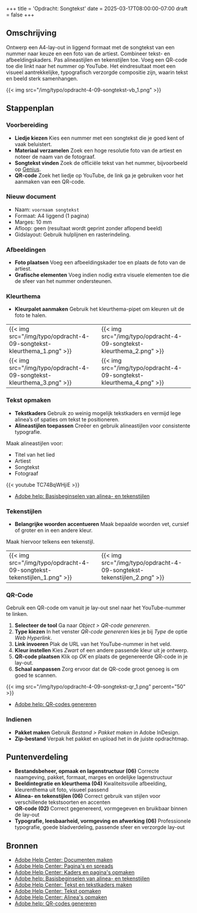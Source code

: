 +++
title = 'Opdracht: Songtekst'
date = 2025-03-17T08:00:00-07:00
draft = false
+++

## Omschrijving

Ontwerp een A4-lay-out in liggend formaat met de songtekst van een nummer naar keuze en een foto van de artiest. Combineer tekst- en afbeeldingskaders. Pas alineastijlen en tekenstijlen toe. Voeg een QR-code toe die linkt naar het nummer op YouTube. Het eindresultaat moet een visueel aantrekkelijke, typografisch verzorgde compositie zijn, waarin tekst en beeld sterk samenhangen.

{{< img src="/img/typo/opdracht-4-09-songtekst-vb_1.png" >}}

## Stappenplan

### Voorbereiding

- **Liedje kiezen** Kies een nummer met een songtekst die je goed kent of vaak beluistert.
- **Materiaal verzamelen** Zoek een hoge resolutie foto van de artiest en noteer de naam van de fotograaf.
- **Songtekst vinden** Zoek de officiële tekst van het nummer, bijvoorbeeld op [Genius](https://genius.com/).
- **QR-code** Zoek het liedje op YouTube, de link ga je gebruiken voor het aanmaken van een QR-code.

### Nieuw document

- Naam: `voornaam songtekst`
- Formaat: A4 liggend (1 pagina)
- Marges: 10 mm
- Afloop: geen (resultaat wordt geprint zonder aflopend beeld)
- Gidslayout: Gebruik hulplijnen en rasterindeling.

### Afbeeldingen

- **Foto plaatsen** Voeg een afbeeldingskader toe en plaats de foto van de artiest.
- **Grafische elementen** Voeg indien nodig extra visuele elementen toe die de sfeer van het nummer ondersteunen.

### Kleurthema

- **Kleurpalet aanmaken** Gebruik het kleurthema-pipet om kleuren uit de foto te halen.

| | |
|-|-|
|{{< img src="/img/typo/opdracht-4-09-songtekst-kleurthema_1.png" >}}|{{< img src="/img/typo/opdracht-4-09-songtekst-kleurthema_2.png" >}}|
|{{< img src="/img/typo/opdracht-4-09-songtekst-kleurthema_3.png" >}}|{{< img src="/img/typo/opdracht-4-09-songtekst-kleurthema_4.png" >}}|

### Tekst opmaken

- **Tekstkaders** Gebruik zo weinig mogelijk tekstkaders en vermijd lege alinea’s of spaties om tekst te positioneren.
- **Alineastijlen toepassen** Creëer en gebruik alineastijlen voor consistente typografie.

Maak alineastijlen voor:

- Titel van het lied
- Artiest
- Songtekst
- Fotograaf

{{< youtube TC74BqWHjiE >}}

- [Adobe help: Basisbeginselen van alinea- en tekenstijlen](https://helpx.adobe.com/nl/indesign/using/paragraph-character-styles.html)

### Tekenstijlen

- **Belangrijke woorden accentueren** Maak bepaalde woorden vet, cursief of groter en in een andere kleur.

Maak hiervoor telkens een tekenstijl.

| | |
|-|-|
|{{< img src="/img/typo/opdracht-4-09-songtekst-tekenstijlen_1.png" >}}|{{< img src="/img/typo/opdracht-4-09-songtekst-tekenstijlen_2.png" >}}|

### QR-Code

Gebruik een QR-code om vanuit je lay-out snel naar het YouTube-nummer te linken.

1. **Selecteer de tool** Ga naar *Object > QR-code genereren*.
2. **Type kiezen** In het venster *QR-code genereren* kies je bij *Type* de optie *Web Hyperlink*.
3. **Link invoeren** Plak de URL van het YouTube-nummer in het veld.
4. **Kleur instellen** Kies *Zwart* of een andere passende kleur uit je ontwerp.
5. **QR-code plaatsen** Klik op *OK* en plaats de gegenereerde QR-code in je lay-out.
6. **Schaal aanpassen** Zorg ervoor dat de QR-code groot genoeg is om goed te scannen.

{{< img src="/img/typo/opdracht-4-09-songtekst-qr_1.png" percent="50" >}}

- [Adobe help: QR-codes genereren](https://helpx.adobe.com/be_nl/indesign/using/generate-qr-code.html)

### Indienen

- **Pakket maken** Gebruik *Bestand > Pakket maken* in Adobe InDesign. 
- **Zip-bestand** Verpak het pakket en upload het in de juiste opdrachtmap.

## Puntenverdeling

- **Bestandsbeheer, opmaak en lagenstructuur (06)** Correcte naamgeving, pakket, formaat, marges en ordelijke lagenstructuur
- **Beeldintegratie en kleurthema (04)** Kwaliteitsvolle afbeelding, kleurenthema uit foto, visueel passend
- **Alinea- en tekenstijlen (06)** Correct gebruik van stijlen voor verschillende tekstsoorten en accenten
- **QR-code (02)** Correct gegenereerd, vormgegeven en bruikbaar binnen de lay-out
- **Typografie, leesbaarheid, vormgeving en afwerking (06)** Professionele typografie, goede bladverdeling, passende sfeer en verzorgde lay-out

## Bronnen

- [Adobe Help Center: Documenten maken](https://helpx.adobe.com/be_nl/indesign/using/create-documents.html)
- [Adobe Help Center: Pagina's en spreads](https://helpx.adobe.com/be_nl/indesign/using/pages-spreads.html)
- [Adobe Help Center: Kaders en pagina's opmaken](https://helpx.adobe.com/be_nl/indesign/using/laying-out-frames-pages.html)
- [Adobe help: Basisbeginselen van alinea- en tekenstijlen](https://helpx.adobe.com/nl/indesign/using/paragraph-character-styles.html)
- [Adobe Help Center: Tekst en tekstkaders maken](https://helpx.adobe.com/be_nl/indesign/using/creating-text-text-frames.html)
- [Adobe Help Center: Tekst opmaken](https://helpx.adobe.com/be_nl/indesign/using/formatting-text.html)
- [Adobe Help Center: Alinea's opmaken](https://helpx.adobe.com/be_nl/indesign/using/formatting-paragraphs.html)
- [Adobe help: QR-codes genereren](https://helpx.adobe.com/be_nl/indesign/using/generate-qr-code.html)